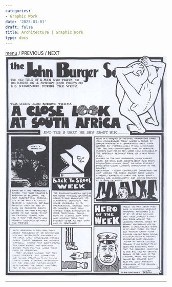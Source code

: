 ```yaml
---
categories:
- Graphic Work
date: '2025-01-01'
draft: false
title: Architecture | Graphic Work
type: docs
---
```


[menu](/graphic-work/graphic-work-john-burger/) / PREVIOUS / NEXT  ![08](/images/burger-saga/08.jpg)   
  
---